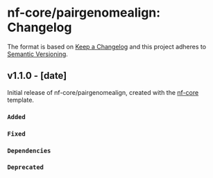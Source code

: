 # nf-core/pairgenomealign: Changelog

The format is based on [Keep a Changelog](https://keepachangelog.com/en/1.0.0/)
and this project adheres to [Semantic Versioning](https://semver.org/spec/v2.0.0.html).

## v1.1.0 - [date]

Initial release of nf-core/pairgenomealign, created with the [nf-core](https://nf-co.re/) template.

### `Added`

### `Fixed`

### `Dependencies`

### `Deprecated`
